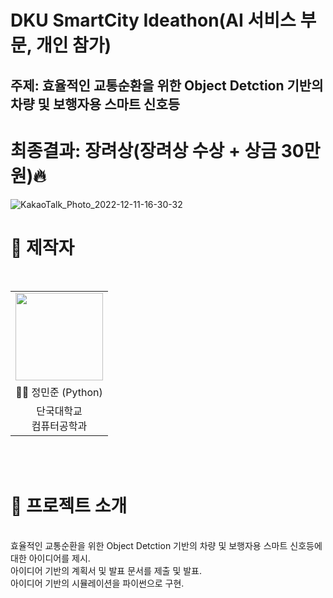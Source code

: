 # DKU SmartCity Ideathon(AI 서비스 부문, 개인 참가)

## 주제: 효율적인 교통순환을 위한 Object Detction 기반의 차량 및 보행자용 스마트 신호등

# 최종결과: 장려상(장려상 수상 + 상금 30만원):fire:

![KakaoTalk_Photo_2022-12-11-16-30-32](https://user-images.githubusercontent.com/93313445/206891579-8da97f85-e97d-4e63-8905-fd76528abbb1.jpeg)


# 👨‍ 제작자

<br/>

<table>
  <tr>
    <td height="140px" align="center"> <a href="https://github.com/BanApp"><img src="https://avatars.githubusercontent.com/u/93313445?s=460&v=4" width="140px" /><br/></a></td>

  </tr>
  <tr>
      <td align="center">👦🏻 정민준 (Python)</td>
  </tr>
  <tr>
      <td align="center">단국대학교<br/>컴퓨터공학과<br/></td>
  </tr>
</table>
<br/><br/>


# 🎥 프로젝트 소개

<br/>
효율적인 교통순환을 위한 Object Detction 기반의 차량 및 보행자용 스마트 신호등에 대한 아이디어를 제시.<br>
아이디어 기반의 계획서 및 발표 문서를 제출 및 발표.<br>
아이디어 기반의 시뮬레이션을 파이썬으로 구현.
